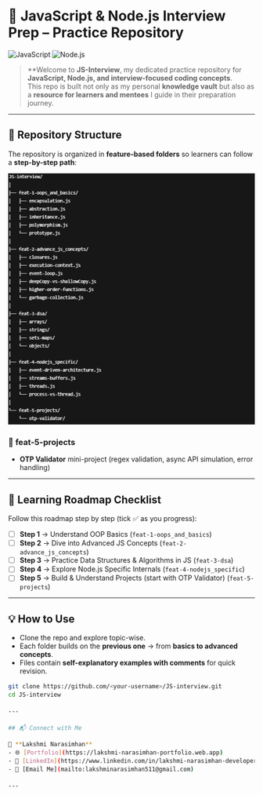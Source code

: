 # 📘 JavaScript & Node.js Interview Prep – Practice Repository  

![JavaScript](https://img.shields.io/badge/JavaScript-ES6+-yellow?logo=javascript)
![Node.js](https://img.shields.io/badge/Node.js-Backend-green?logo=node.js)

> **Welcome to **JS-Interview**, my dedicated practice repository for **JavaScript, Node.js, and interview-focused coding concepts**.  
This repo is built not only as my personal **knowledge vault** but also as a **resource for learners and mentees** I guide in their preparation journey.  

---

## 🚀 Repository Structure  

The repository is organized in **feature-based folders** so learners can follow a **step-by-step path**:  

![Folder Structure](folder_structure.png)

### 📂 **feat-5-projects**
- **OTP Validator** mini-project (regex validation, async API simulation, error handling)  

---

## 📌 Learning Roadmap Checklist  

Follow this roadmap step by step (tick ✅ as you progress):  

- [ ] **Step 1** → Understand OOP Basics (`feat-1-oops_and_basics`)  
- [ ] **Step 2** → Dive into Advanced JS Concepts (`feat-2-advance_js_concepts`)  
- [ ] **Step 3** → Practice Data Structures & Algorithms in JS (`feat-3-dsa`)  
- [ ] **Step 4** → Explore Node.js Specific Internals (`feat-4-nodejs_specific`)  
- [ ] **Step 5** → Build & Understand Projects (start with OTP Validator) (`feat-5-projects`)  

---

## 💡 How to Use  

- Clone the repo and explore topic-wise.  
- Each folder builds on the **previous one** → from **basics to advanced concepts**.  
- Files contain **self-explanatory examples with comments** for quick revision.  

```bash
git clone https://github.com/<your-username>/JS-interview.git
cd JS-interview

---

## 📬 Connect with Me  

👤 **Lakshmi Narasimhan**  
- 🌐 [Portfolio](https://lakshmi-narasimhan-portfolio.web.app)  
- 💼 [LinkedIn](https://www.linkedin.com/in/lakshmi-narasimhan-developer)  
- 📧 [Email Me](mailto:lakshminarasimhan511@gmail.com)  

---
